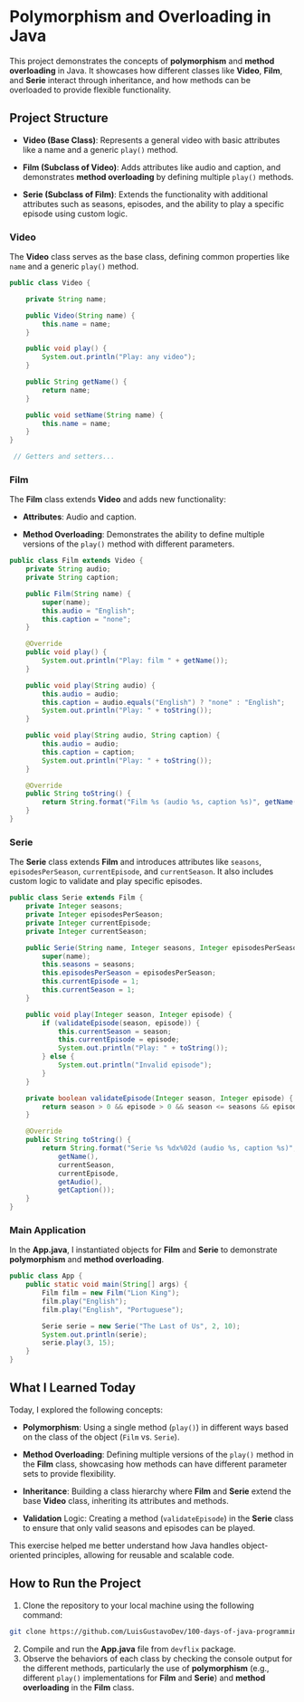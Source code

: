 # Polymorphism and Overloading in Java

This project demonstrates the concepts of **polymorphism** and **method overloading** in Java. It showcases how different classes like **Video**, **Film**, and **Serie** interact through inheritance, and how methods can be overloaded to provide flexible functionality.

## Project Structure

- **Video (Base Class)**: Represents a general video with basic attributes like a name and a generic `play()` method.

- **Film (Subclass of Video)**: Adds attributes like audio and caption, and demonstrates **method overloading** by defining multiple `play()` methods.

- **Serie (Subclass of Film)**: Extends the functionality with additional attributes such as seasons, episodes, and the ability to play a specific episode using custom logic.

### Video

The **Video** class serves as the base class, defining common properties like `name` and a generic `play()` method.

```java
public class Video {

    private String name;

    public Video(String name) {
        this.name = name;
    }

    public void play() {
        System.out.println("Play: any video");
    }

    public String getName() {
        return name;
    }

    public void setName(String name) {
        this.name = name;
    }
}

 // Getters and setters...

```

### Film

The **Film** class extends **Video** and adds new functionality:

- **Attributes**: Audio and caption.

- **Method Overloading**: Demonstrates the ability to define multiple versions of the `play()` method with different parameters.

```java
public class Film extends Video {
    private String audio;
    private String caption;

    public Film(String name) {
        super(name);
        this.audio = "English";
        this.caption = "none"; 
    }

    @Override
    public void play() {
        System.out.println("Play: film " + getName());
    }

    public void play(String audio) {
        this.audio = audio;
        this.caption = audio.equals("English") ? "none" : "English";
        System.out.println("Play: " + toString());
    }

    public void play(String audio, String caption) {
        this.audio = audio;
        this.caption = caption;
        System.out.println("Play: " + toString());
    }

    @Override
    public String toString() {
        return String.format("Film %s (audio %s, caption %s)", getName(), audio, caption);
    }
}
```

### Serie

The **Serie** class extends **Film** and introduces attributes like `seasons`, `episodesPerSeason`, `currentEpisode`, and `currentSeason`. It also includes custom logic to validate and play specific episodes.

```java
public class Serie extends Film {
    private Integer seasons;
    private Integer episodesPerSeason;
    private Integer currentEpisode;
    private Integer currentSeason;

    public Serie(String name, Integer seasons, Integer episodesPerSeason) {
        super(name);
        this.seasons = seasons;
        this.episodesPerSeason = episodesPerSeason;
        this.currentEpisode = 1;
        this.currentSeason = 1;
    }

    public void play(Integer season, Integer episode) {
        if (validateEpisode(season, episode)) {
            this.currentSeason = season;
            this.currentEpisode = episode;
            System.out.println("Play: " + toString());
        } else {
            System.out.println("Invalid episode");
        }
    }

    private boolean validateEpisode(Integer season, Integer episode) {
        return season > 0 && episode > 0 && season <= seasons && episode <= episodesPerSeason;
    }

    @Override
    public String toString() {
        return String.format("Serie %s %dx%02d (audio %s, caption %s)",
            getName(),
            currentSeason,
            currentEpisode,
            getAudio(),
            getCaption());
    }
}
```

### Main Application

In the **App.java**, I instantiated objects for **Film** and **Serie** to demonstrate **polymorphism** and **method overloading**.

```java
public class App {
    public static void main(String[] args) {
        Film film = new Film("Lion King");
        film.play("English");
        film.play("English", "Portuguese");

        Serie serie = new Serie("The Last of Us", 2, 10);
        System.out.println(serie);
        serie.play(3, 15);
    }
}
```

## What I Learned Today
Today, I explored the following concepts:

- **Polymorphism**: Using a single method (`play()`) in different ways based on the class of the object (`Film` vs. `Serie`).

- **Method Overloading**: Defining multiple versions of the `play()` method in the **Film** class, showcasing how methods can have different parameter sets to provide flexibility.

- **Inheritance**: Building a class hierarchy where **Film** and **Serie** extend the base **Video** class, inheriting its attributes and methods.

- **Validation** Logic: Creating a method (`validateEpisode`) in the **Serie** class to ensure that only valid seasons and episodes can be played.

This exercise helped me better understand how Java handles object-oriented principles, allowing for reusable and scalable code.

## How to Run the Project

1. Clone the repository to your local machine using the following command:
```bash
git clone https://github.com/LuisGustavoDev/100-days-of-java-programming.git
```
2. Compile and run the **App.java** file from `devflix` package.
3. Observe the behaviors of each class by checking the console output for the different methods, particularly the use of **polymorphism** (e.g., different `play()` implementations for **Film** and **Serie**) and **method overloading** in the **Film** class.